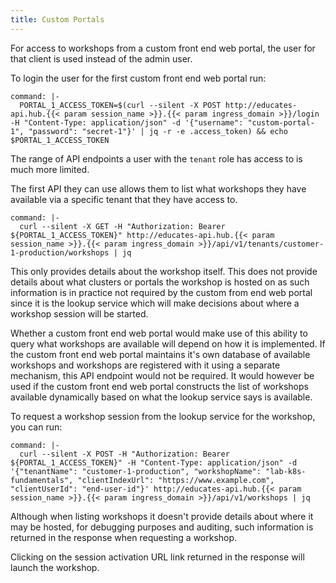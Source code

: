 ```yaml
---
title: Custom Portals
---
```


For access to workshops from a custom front end web portal, the user for that
client is used instead of the admin user.

To login the user for the first custom front end web portal run:

```terminal:execute
command: |-
  PORTAL_1_ACCESS_TOKEN=$(curl --silent -X POST http://educates-api.hub.{{< param session_name >}}.{{< param ingress_domain >}}/login -H "Content-Type: application/json" -d '{"username": "custom-portal-1", "password": "secret-1"}' | jq -r -e .access_token) && echo $PORTAL_1_ACCESS_TOKEN
```

The range of API endpoints a user with the `tenant` role has access to is much
more limited.

The first API they can use allows them to list what workshops they have
available via a specific tenant that they have access to.

```terminal:execute
command: |-
  curl --silent -X GET -H "Authorization: Bearer ${PORTAL_1_ACCESS_TOKEN}" http://educates-api.hub.{{< param session_name >}}.{{< param ingress_domain >}}/api/v1/tenants/customer-1-production/workshops | jq
```

This only provides details about the workshop itself. This does not provide
details about what clusters or portals the workshop is hosted on as such
information is in practice not required by the custom from end web portal since
it is the lookup service which will make decisions about where a workshop
session will be started.

Whether a custom front end web portal would make use of this ability to query
what workshops are available will depend on how it is implemented. If the custom
front end web portal maintains it's own database of available workshops and
workshops are registered with it using a separate mechanism, this API endpoint
would not be required. It would however be used if the custom front end web
portal constructs the list of workshops available dynamically based on what the
lookup service says is available.

To request a workshop session from the lookup service for the workshop, you can
run:

```terminal:execute
command: |-
  curl --silent -X POST -H "Authorization: Bearer ${PORTAL_1_ACCESS_TOKEN}" -H "Content-Type: application/json" -d '{"tenantName": "customer-1-production", "workshopName": "lab-k8s-fundamentals", "clientIndexUrl": "https://www.example.com", "clientUserId": "end-user-id"}' http://educates-api.hub.{{< param session_name >}}.{{< param ingress_domain >}}/api/v1/workshops | jq
```

Although when listing workshops it doesn't provide details about where it may
be hosted, for debugging purposes and auditing, such information is returned
in the response when requesting a workshop.

Clicking on the session activation URL link returned in the response will launch
the workshop.
